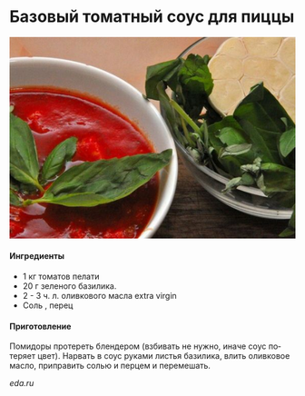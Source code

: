 ﻿---
image: ../pics/0d3d6b5293292a145e6c74dae644ec05.jpg
---
# Базовый томатный соус для пиццы

![Базовый томатный соус для пиццы](../pics/0d3d6b5293292a145e6c74dae644ec05.jpg)

#### Ингредиенты

* 1 кг томатов пелати
* 20 г зеленого базилика.
* 2 - 3 ч. л. оливкового масла extra virgin
* Соль , перец

#### Приготовление

Помидоры протереть блендером (взбивать не нужно, иначе соус по­теряет цвет). Нарвать в соус ­руками листья базилика, влить оливковое масло, приправить солью и перцем и пере­мешать.

*eda.ru*

